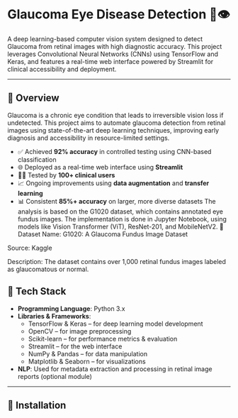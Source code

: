 # Glaucoma Eye Disease Detection 🧠👁️

A deep learning-based computer vision system designed to detect Glaucoma from retinal images with high diagnostic accuracy. This project leverages Convolutional Neural Networks (CNNs) using TensorFlow and Keras, and features a real-time web interface powered by Streamlit for clinical accessibility and deployment.

---

## 🧪 Overview

Glaucoma is a chronic eye condition that leads to irreversible vision loss if undetected. This project aims to automate glaucoma detection from retinal images using state-of-the-art deep learning techniques, improving early diagnosis and accessibility in resource-limited settings.

- ✅ Achieved **92% accuracy** in controlled testing using CNN-based classification
- 🌐 Deployed as a real-time web interface using **Streamlit**
- 👨‍⚕️ Tested by **100+ clinical users**
- 📈 Ongoing improvements using **data augmentation** and **transfer learning**
- 📊 Consistent **85%+ accuracy** on larger, more diverse datasets
The analysis is based on the G1020 dataset, which contains annotated eye fundus images. The implementation is done in Jupyter Notebook, using models like Vision Transformer (ViT), ResNet-201, and MobileNetV2.
📂 Dataset
Name: G1020: A Glaucoma Fundus Image Dataset

Source: Kaggle

Description: The dataset contains over 1,000 retinal fundus images labeled as glaucomatous or normal.



## 📁 Tech Stack

- **Programming Language**: Python 3.x
- **Libraries & Frameworks**:
  - TensorFlow & Keras – for deep learning model development
  - OpenCV – for image preprocessing
  - Scikit-learn – for performance metrics & evaluation
  - Streamlit – for the web interface
  - NumPy & Pandas – for data manipulation
  - Matplotlib & Seaborn – for visualizations
- **NLP**: Used for metadata extraction and processing in retinal image reports (optional module)

---

## 🚀 Installation
